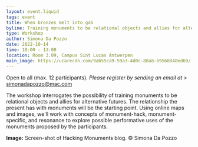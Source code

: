 ```yaml
---
layout: event.liquid
tags: event
title: When bronzes melt into gab
byline: Training monuments to be relational objects and allies for alternative futures
type: Workshop
author: Simona Da Pozzo
date: 2022-10-14
time: 10:00 - 13:00
location: Room 3.09, Campus Sint Lucas Antwerpen
main_image: https://ucarecdn.com/9ab55ca9-59a3-4d0c-88a8-b9568d48ed69/
---
```

Open to all (max. 12 participants). *Please register by sending an email at >* [simonadapozzo@mac.com](mailto:simonadapozzo@mac.com "mailto\:simonadapozzo@mac.com")

The workshop interrogates the possibility of training monuments to be relational objects and allies for alternative futures. The relationship the present has with monuments will be the starting point. Using online maps and images, we'll work with  concepts of monument-hack, monument-specific, and resonance to explore possible performative uses of the monuments proposed by the participants.

**Image:** Screen-shot of Hacking Monuments blog. © Simona Da Pozzo